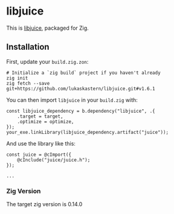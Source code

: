# libjuice

This is [libjuice](https://github.com/paullouisageneau/libjuice), packaged for Zig.

## Installation

First, update your `build.zig.zon`:

```
# Initialize a `zig build` project if you haven't already
zig init
zig fetch --save git+https://github.com/lukaskastern/libjuice.git#v1.6.1
```

You can then import `libjuice` in your `build.zig` with:

```zig
const libjuice_dependency = b.dependency("libjuice", .{
    .target = target,
    .optimize = optimize,
});
your_exe.linkLibrary(libjuice_dependency.artifact("juice"));
```

And use the library like this:
```zig
const juice = @cImport({
    @cInclude("juice/juice.h");
});

...
```

### Zig Version
The target zig version is 0.14.0
